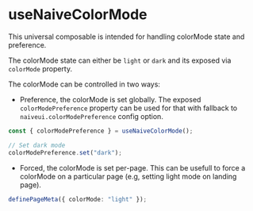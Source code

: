 # useNaiveColorMode

This universal composable is intended for handling colorMode state and preference.

The colorMode state can either be `light` or `dark` and its exposed via `colorMode` property.

The colorMode can be controlled in two ways:

- Preference, the colorMode is set globally. The exposed `colorModePreference` property can be used for that with fallback to `naiveui.colorModePreference` config option.

```ts
const { colorModePreference } = useNaiveColorMode();

// Set dark mode
colorModePreference.set("dark");
```

- Forced, the colorMode is set per-page. This can be usefull to force a colorMode on a particular page (e.g, setting light mode on landing page).

```ts
definePageMeta({ colorMode: "light" });
```
